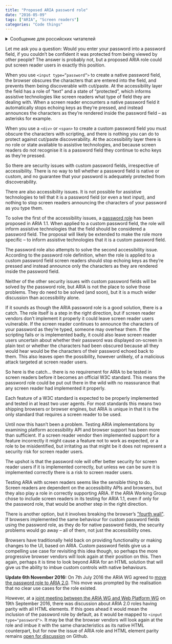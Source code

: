 ```yaml
---
title: "Proposed ARIA password role"
date: "2016-05-09"
tags: ["ARIA", "Screen readers"]
categories: "Code things"
---
```


<details>
		<summary lang="ru">Сообщение для российских читателей</summary>

<p lang="ru">
Здравствуйте российские читатели. Ваша страна платит высокую цену за вторжение Путина в Украину. Путин лжет вам; не верьте кремлевской пропаганде. В России
нет свободных СМИ, а интернет подвергается цензуре, потому что Путин не хочет, чтобы вы знали правду. За постыдное поведение Путина заплатят не только
украинцы, но и добрые люди России. Пожалуйста, не допустите этого!
</p>

<p>
Hello Russian readers. Your country is paying a high price for Putin's invasion of Ukraine. Putin is lying to you; do not believe the Kremlin propaganda. There is no free media in Russia and the internet is censored because Putin doesn't want you to know the truth. It is not only the Ukrainians that will pay the price of Putin's shameful behaviour, so will the good people of Russia. Please do not let this happen!
</p>
</details>

Let me ask you a question: Would you enter your password into a password field, if you couldn’t be confident it was protected from being viewed by other people? The answer is probably not, but a proposed ARIA role could put screen reader users in exactly this position.

When you use `<input type=”password”>` to create a native password field, the browser obscures the characters that are entered into the field, and prevents them being discoverable with cut/paste. At the accessibility layer the field has a role of “text” and a state of “protected”, which informs assistive technologies like screen readers what type of field they are dealing with. When a screen reader encounters a native password field it automatically stops echoing keys as they’re pressed, and instead announces the characters as they’re rendered inside the password field – as asterisks for example.

When you use a `<div>` or `<span>` to create a custom password field you must obscure the characters with scripting, and there is nothing you can do to protect against cut/paste discoverability. At the accessibility layer there is no role or state available to assistive technologies, and because screen readers do not recognise it is a password field they continue to echo keys as they’re pressed.

So there are security issues with custom password fields, irrespective of accessibility. There is no way to tell whether a password field is native or custom, and no guarantee that your password is adequately protected from discoverability.

There are also accessibility issues. It is not possible for assistive technologies to tell that it is a password field (or even a text input), and nothing to stop screen readers announcing the characters of your password as you type them.

To solve the first of the accessibility issues, a [password role](https://rawgit.com/w3c/aria/password-role/aria/aria.html#password) has been proposed in ARIA 1.1. When applied to a custom password field, the role will inform assistive technologies that the field should be considered a password field. The proposal will likely be extended to make the role more specific – to inform assistive technologies that it is a custom password field.

The password role also attempts to solve the second accessibility issue. According to the password role definition, when the role is applied to a custom password field screen readers should stop echoing keys as they’re pressed and instead announce only the characters as they are rendered inside the password field.

Neither of the other security issues with custom password fields will be solved by the password role, but ARIA is not the place to solve those problems. They do need to be solved (and soon), but it is a much wider discussion than accessibility alone.

If it sounds as though the ARIA password role is a good solution, there is a catch. The role itself is a step in the right direction, but if screen reader vendors don’t implement it properly it could leave screen reader users vulnerable. If the screen reader continues to announce the characters of your password as they’re typed, someone may overhear them. If the scripting fails or is implemented badly, it could also leave screen reader users uncertain about whether their password was displayed on-screen in plain text or whether the characters had been obscured because all they would hear would be the characters of their password echoed back to them. This also leaves open the possibility, however unlikely, of a malicious attack targeted at screen reader users.

So here is the catch… there is no requirement for ARIA to be tested in screen readers before it becomes an official W3C standard. This means the password role could be put out there in the wild with no reassurance that any screen reader had implemented it properly.

Each feature of a W3C standard is expected to be properly implemented and tested in at least two user agents. For most standards this means two shipping browsers or browser engines, but ARIA is unique in that it is the only standard that requires a screen reader to be used.

Until now this hasn’t been a problem. Testing ARIA implementations by examining platform accessibility API and browser support has been more than sufficient. If a screen reader vendor then implemented support for a feature incorrectly it might cause a feature not to work as expected, or a role to be misidentified, but irritating as that might be it does not represent a security risk for screen reader users.

The upshot is that the password role will offer better security for screen reader users if it is implemented correctly, but unless we can be sure it is implemented correctly there is a risk to screen reader users.

Testing ARIA with screen readers seems like the sensible thing to do. Screen readers are dependent on the accessibility APIs and browsers, but they also play a role in correctly supporting ARIA. If the ARIA Working Group chose to include screen readers in its testing for ARIA 1.1, even if only for the password role, that would be another step in the right direction.

There is another option, but it involves breaking the browser’s ["fourth wall"](https://en.wikipedia.org/wiki/Fourth_wall). If browsers implemented the same behaviour for custom password fields using the password role, as they do for native password fields, the security problems would go away – all of them, not just the accessibility ones.

Browsers have traditionally held back on providing functionality or making changes to the UI, based on ARIA. Custom password fields give us a compelling use case for revisiting this idea though, so perhaps the more progressive browser vendors will look again at their position on this. Then again, perhaps it is time to look beyond ARIA for an HTML solution that will give us the ability to imbue custom controls with native behaviours.

**Update 6th November 2016:** On 7th July 2016 the ARIA WG agreed to [move the password role to ARIA 2.0](https://lists.w3.org/Archives/Public/public-aria-admin/2016Jul/0010.html). This move was prompted by the realisation that no clear use cases for the role existed.

However, at a [joint meeting between the ARIA WG and Web Platform WG](https://www.w3.org/2016/09/19-webapps-minutes.html#item03) on 19th September 2016, there was discussion about ARIA 2.0 roles having parity with all HTML elements. If this goes ahead it would mean the inclusion of the password role by default, as it would be mapped to `<input type="password">`. It may be that the browser vendors will look again at the role and imbue it with the same characteristics as its native HTML counterpart, but for now the issue of ARIA role and HTML element parity remains [open for discussion](https://github.com/w3c/webcomponents/issues/552) on Github.
